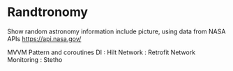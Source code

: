 # Randtronomy
Show random astronomy information include picture, 
using data from NASA APIs https://api.nasa.gov/ 

MVVM Pattern and coroutines
DI : Hilt
Network : Retrofit
Network Monitoring : Stetho



